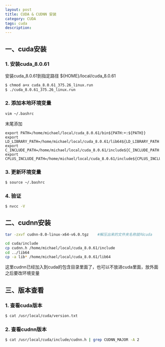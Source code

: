 ```yaml
---
layout: post
title: CUDA & CUDNN 安装
category: CUDA
tags: cuda
description:
---
```


## 一、cuda安装

### 1. 安装cuda_8.0.61

安装cuda_8.0.61到指定路径  ${HOME}/local/cuda_8.0.61
```bash
$ chmod a+x cuda_8.0.61_375.26_linux.run
$ ./cuda_8.0.61_375.26_linux.run
```

### 2. 添加本地环境变量

```bash
vim ~/.bashrc
```
末尾添加

    export PATH=/home/michael/local/cuda_8.0.61/bin${PATH:+:${PATH}}
    export LD_LIBRARY_PATH=/home/michael/local/cuda_8.0.61/lib64${LD_LIBRARY_PATH:+:${LD_LIBRARY_PATH}}
    export C_INCLUDE_PATH=/home/michael/local/cuda_8.0.61/include${C_INCLUDE_PATH:+:${C_INCLUDE_PATH}}
    export CPLUS_INCLUDE_PATH=/home/michael/local/cuda_8.0.61/include${CPLUS_INCLUDE_PATH:+:${CPLUS_INCLUDE_PATH}}

### 3. 更新环境变量
```bash
$ source ~/.bashrc
```
### 4. 验证

```bash
$ nvcc -V
```

## 二、cudnn安装

```bash
tar -zxvf cudnn-8.0-linux-x64-v6.0.tgz    #解压出来的文件夹名称就叫cuda

cd cuda/include
cp cudnn.h /home/michael/local/cuda_8.0.61/include
cd ../lib64
cp -a lib* /home/michael/local/cuda_8.0.61/lib64
```
这里cudnn已经加入到cuda的包含目录里面了，也可以不放进cuda里面，放外面之后要改环境变量

## 三、版本查看

### 1. 查看cuda版本

```bash
$ cat /usr/local/cuda/version.txt
```

### 2. 查看cudnn版本
```bash
$ cat /usr/local/cuda/include/cudnn.h | grep CUDNN_MAJOR -A 2
```